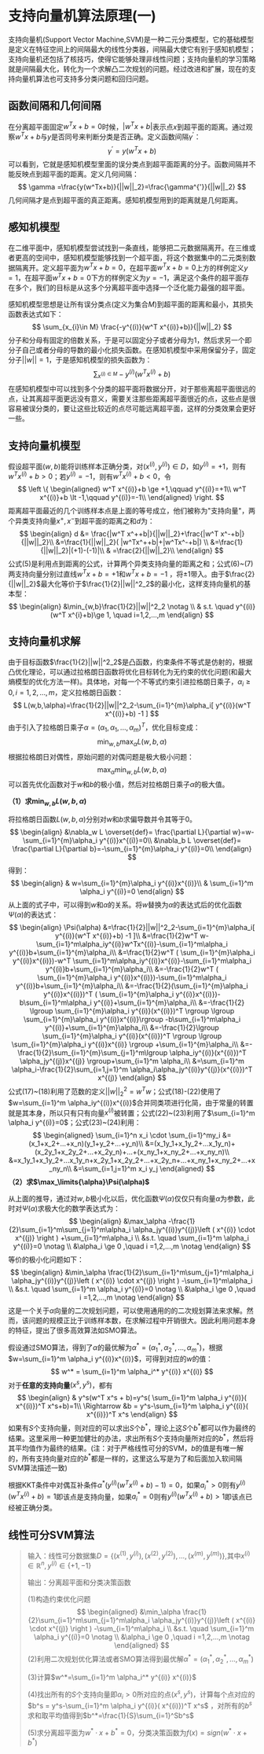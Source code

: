 # 支持向量机算法原理(一)

支持向量机(Support Vector Machine,SVM)是一种二元分类模型，它的基础模型是定义在特征空间上的间隔最大的线性分类器，间隔最大使它有别于感知机模型；支持向量机还包括了核技巧，使得它能够处理非线性问题；支持向量机的学习策略就是间隔最大化，转化为一个求解凸二次规划的问题。经过改进和扩展，现在的支持向量机算法也可支持多分类问题和回归问题。

## 函数间隔和几何间隔

在分离超平面固定$w^Tx+b=0$时候，$|w^Tx+b|$表示点$x$到超平面的距离。通过观察$w^Tx+b$与$y$是否同号来判断分类是否正确。定义函数间隔$\gamma^{'}$：
$$
\gamma^{’}=y(w^T x+b)
$$
可以看到，它就是感知机模型里面的误分类点到超平面距离的分子。函数间隔并不能反映点到超平面的距离。定义几何间隔：
$$
\gamma =\frac{y(w^Tx+b)}{||w||_2}=\frac{\gamma^{'}}{||w||_2}
$$
几何间隔才是点到超平面的真正距离。感知机模型用到的距离就是几何距离。





## 感知机模型

在二维平面中，感知机模型尝试找到一条直线，能够把二元数据隔离开。在三维或者更高的空间中，感知机模型能够找到一个超平面，将这个数据集中的二元类别数据隔离开。定义超平面为$w^T x+b=0$，在超平面$w^T x+b=0$上方的样例定义$y=1$，在超平面$w^Tx+b=0$下方的样例定义为$y=-1$，满足这个条件的超平面存在多个，我们的目标是从这多个分离超平面中选择一个泛化能力最强的超平面。

感知机模型思想是让所有误分类点(定义为集合$M$)到超平面的距离和最小，其损失函数表达式如下：
$$
\sum_{x_{i}\in M} \frac{-y^{(i)}(w^T x^{(i)}+b)}{||w||_2}
$$
分子和分母有固定的倍数关系，于是可以固定分子或者分母为1，然后求另一个即分子自己或者分母的导数的最小化损失函数。在感知机模型中采用保留分子，固定分子$||w||=1$，于是感知机模型的损失函数为：
$$
\sum_{x^{(i)\in M}}-y^{(i)}(w^T x^{(i)}+b)
$$
在感知机模型中可以找到多个分类的超平面将数据分开，对于那些离超平面很远的点，让其离超平面更远没有意义，需要关注那些距离超平面很近的点，这些点是很容易被误分类的，要让这些比较近的点尽可能远离超平面，这样的分类效果会更好一些。



## 支持向量机模型

假设超平面$(w,b)$能将训练样本正确分类，对$(x^{(i)},y^{(i)})\in D$，如$y^{(i)}=+1$，则有$w^Tx^{(i)}+b>0$；若$y^{(i)}=-1$，则有$w^Tx^{(i)}+b<0$，令
$$
\left \{
\begin{aligned}
    w^T x^{(i)}+b \ge +1,\qquad y^{(i)}=+1\\
    w^T x^{(i)}+b \lt -1,\qquad y^{(i)}=-1\\
\end{aligned}
\right.
$$
距离超平面最近的几个训练样本点是上面的等号成立，他们被称为"支持向量"，两个异类支持向量$x^+,x^-$到超平面的距离之和$d$为：
$$
\begin{align}
d &= \frac{|w^T x^++b|}{||w||_2}+\frac{|w^T x^-+b|}{||w||_2}\\
&=\frac{1}{||w||_2}( |w^Tx^++b|+|w^Tx^-+b|) \\
&=\frac{1}{||w||_2}|(+1)-(-1)|\\
& =\frac{2}{||w||_2}\\
\end{align}
$$
公式(5)是利用点到距离的公式，计算两个异类支持向量的距离之和；公式(6)~(7)两支持向量分别过直线$w^Tx+b=+1$和$w^T x+b=-1$ ，将$\pm1$带入。由于$\frac{2}{||w||_2}$最大化等价于$\frac{1}{2}||w||^2_2$的最小化，这样支持向量机的基本型：
$$
\begin{align}
                &\min_{w,b}\frac{1}{2}||w||^2_2 \notag \\
                & s.t. \quad y^{(i)}(w^T x^{i}+b)\ge 1,  \quad i=1,2,...,m
\end{align}
$$




## 支持向量机求解

由于目标函数$\frac{1}{2}||w||^2_2$是凸函数，约束条件不等式是仿射的，根据凸优化理论，可以通过拉格朗日函数将优化目标转化为无约束的优化问题(和最大熵模型的优化方法一样)。具体地，对每一个不等式约束引进拉格朗日乘子，$\alpha_i \ge 0,i=1,2,...,m$，定义拉格朗日函数：
$$
L(w,b,\alpha)=\frac{1}{2}||w||^2_2-\sum_{i=1}^{m}\alpha_i[ y^{(i)}(w^T x^{(i)}+b) -1 ]
$$
由于引入了拉格朗日乘子$\alpha=(\alpha_1,\alpha_1,...,\alpha_m)^T$，优化目标变成：
$$
\min_{w,b} \max_{\alpha} L(w,b,\alpha)
$$
根据拉格朗日对偶性，原始问题的对偶问题是极大极小问题：
$$
\max_\alpha \min_{w,b}L(w,b,\alpha)
$$
可以首先优化函数对于$w$和$b$的极小值，然后对拉格朗日乘子$\alpha$的极大值。

**（1）求$\min_{w,b}L(w,b,\alpha)$**

将拉格朗日函数$L(w,b,\alpha)$分别对$w$和$b$求偏导数并令其等于0。
$$
\begin{align}
&\nabla_w L \overset{def}= \frac{\partial L}{\partial w}=w-\sum_{i=1}^{m}\alpha_i y^{(i)}x^{(i)}=0\\
&\nabla_b L \overset{def}= \frac{\partial L}{\partial b}=-\sum_{i=1}^{m}\alpha_i y^{(i)}=0\\
\end{align}
$$
得到：
$$
\begin{align}
& w=\sum_{i=1}^{m}\alpha_i y^{(i)}x^{(i)}\\
& \sum_{i=1}^m \alpha_i y^{(i)}=0
\end{align}
$$
从上面的式子中，可以得到$w$和$\alpha$的关系。将$w$替换为$\alpha$的表达式后的优化函数$\Psi(\alpha)$的表达式：
$$
\begin{align}
\Psi(\alpha)
&=\frac{1}{2}||w||^2_2-\sum_{i=1}^{m}\alpha_i[ y^{(i)}(w^T x^{(i)}+b) -1 ]\\
&=\frac{1}{2}w^T w-\sum_{i=1}^m\alpha_iy^{(i)}w^Tx^{(i)}-\sum_{i=1}^m\alpha_i y^{(i)}b+\sum_{i=1}^{m}\alpha_i\\
&=\frac{1}{2}w^T  ( \sum_{i=1}^{m}\alpha_i y^{(i)}x^{(i)})-w^T \sum_{i=1}^m\alpha_iy^{(i)}x^{(i)}-\sum_{i=1}^m\alpha_i y^{(i)}b+\sum_{i=1}^{m}\alpha_i\\
&=-\frac{1}{2}w^T  ( \sum_{i=1}^{m}\alpha_i y^{(i)}x^{(i)})-\sum_{i=1}^m\alpha_i y^{(i)}b+\sum_{i=1}^{m}\alpha_i\\
&=-\frac{1}{2}(\sum_{i=1}^{m}\alpha_i y^{(i)}x^{(i)})^T  ( \sum_{i=1}^{m}\alpha_i y^{(i)}x^{(i)})-b\sum_{i=1}^m\alpha_i y^{(i)}+\sum_{i=1}^{m}\alpha_i\\
&=-\frac{1}{2} \lgroup \sum_{i=1}^{m}\alpha_i y^{(i)}(x^{(i)})^T  \rgroup  \lgroup \sum_{i=1}^{m}\alpha_i y^{(i)}x^{(i)}\rgroup -b\sum_{i=1}^m\alpha_i y^{(i)}+\sum_{i=1}^{m}\alpha_i\\
&=-\frac{1}{2}\lgroup \sum_{i=1}^{m}\alpha_i y^{(i)}(x^{(i)})^T \rgroup  \lgroup \sum_{i=1}^{m}\alpha_i y^{(i)}x^{(i)} \rgroup +\sum_{i=1}^{m}\alpha_i\\
&=-\frac{1}{2}\sum_{i=1}^{m}\sum_{j=1}^m\lgroup \alpha_iy^{(i)}(x^{(i)})^T \alpha_jy^{(j)}x^{(j)}  \rgroup+\sum_{i=1}^m \alpha_i\\
&=\sum_{i=1}^m \alpha_i-\frac{1}{2}\sum_{i=1,j=1}^m \alpha_i\alpha_jy^{(i)}y^{(j)}(x^{(i)})^T x^{(j)}
\end{align}
$$
公式(17)~(18)利用了范数的定义$||w||^2_2=w^T w$；公式(18)-(22)使用了$w=\sum_{i=1}^m \alpha_iy^{(i)}x^{(i)}$合并同类项进行化简，由于常量的转置就是其本身，所以只有只有向量$x^{(i)}$被转置；公式(22)~(23)利用了$\sum_{i=1}^m \alpha_i y^{(i)}=0$；公式(23)~(24)利用：
$$
\begin{aligned}
\sum_{i=1}^n x_i \cdot \sum_{i=1}^my_i
&=(x_1+x_2+...+x_n)(y_1+y_2+...+y_n)\\
&=(x_1y_1+x_1y_2+...x_1y_n)+(x_2y_1+x_2y_2+...+x_2y_n)+...+(x_ny_1+x_ny_2+...+x_ny_n)\\
&=x_1y_1+x_1y_2+...x_1y_n+x_2y_1+x_2y_2+...+x_2y_n+...+x_ny_1+x_ny_2+...+x_ny_n\\
&=\sum_{i=1,j=1}^m x_i y_j
\end{aligned}
$$
**（2）求$\max_\limits{\alpha}\Psi(\alpha)$** 

从上面的推导，通过对$w,b$极小化以后，优化函数$\Psi(\alpha)$仅仅只有向量$\alpha$为参数，此时对$\Psi(\alpha)$求极大化的数学表达式为：
$$
\begin{align}
&\max_\alpha -\frac{1}{2}\sum_{i=1}^m\sum_{j=1}^m\alpha_i \alpha_jy^{(i)}y^{(j)}\left ( x^{(i)} \cdot x^{(j)} \right ) +\sum_{i=1}^m\alpha_i \\
&s.t. \quad \sum_{i=1}^m \alpha_i y^{(i)}=0 \notag \\
&\alpha_i \ge 0  ,\quad i =1,2,...,m  \notag
\end{align}
$$
等价的极小化问题如下：
$$
\begin{align}
&\min_\alpha \frac{1}{2}\sum_{i=1}^m\sum_{j=1}^m\alpha_i \alpha_jy^{(i)}y^{(j)}\left ( x^{(i)} \cdot x^{(j)} \right ) -\sum_{i=1}^m\alpha_i \\
&s.t. \quad \sum_{i=1}^m \alpha_i y^{(i)}=0 \notag \\
&\alpha_i \ge 0  ,\quad i =1,2,...,m  \notag
\end{align}
$$
这是一个关于$\alpha$向量的二次规划问题，可以使用通用的的二次规划算法来求解。然而，该问题的规模正比于训练样本数，在求解过程中开销很大。因此利用问题本身的特征，提出了很多高效算法如SMO算法。

假设通过SMO算法，得到了$\alpha$的最优解为$\alpha^*=(\alpha_1^*,\alpha_2^*,...,\alpha_m^*)$，根据$w=\sum_{i=1}^m \alpha_i y^{(i)}x^{(i)}$，可得到对应的$w$的值：
$$
w^* = \sum_{i=1}^m \alpha_i^* y^{(i)} x^{(i)}
$$
对于**任意的支持向量**$(x^{s},y^{s})$，都有
$$
\begin{align}
& y^s(w^T x^s + b)=y^s( \sum_{i=1}^m \alpha_i y^{(i)}( x^{(i)})^T x^s+b)=1\\
\Rightarrow &b = y^s-\sum_{i=1}^m \alpha_i y^{(i)}( x^{(i)})^T x^s
\end{align}
$$
如果有$S$个支持向量，则对应的可以求出$S$个$b^*$，理论上这$S$个$b^*$都可以作为最终的结果。这里采用一种更加健壮的办法，求出所有$S$个支持向量所对应的$b^*$，然后将其平均值作为最终的结果。(注：对于严格线性可分的SVM，$b$的值是有唯一解的，所有支持向量对应的$b^*$都是一样的，这里这么写是为了和后面加入软间隔SVM算法描述一致)

根据KKT条件中对偶互补条件$\alpha^*(y^{(i)}(w^T x^{(i)}+b)-1)=0$，如果$a_i^*>0$则有$y^{(i)}(w^T x^{(i)}+b)=1$即该点是支持向量，如果$a_i^*=0$则有$y^{(i)}(w^T x^{(i)}+b)\gt 1$即该点已经被正确分类。



## 线性可分SVM算法

> 输入：线性可分数据集$D=\{(x^{(1)},y^{(i)}),(x^{(2)},y^{(2)}),...,(x^{(m)},y^{(m)})\}$,其中$x^{(i)}\in \mathbb{R}^n,y^{(i)}\in\{+1,-1\}$
>
> 输出：分离超平面和分类决策函数
>
> (1)构造约束优化问题
> $$
> \begin{aligned}
> &\min_\alpha \frac{1}{2}\sum_{i=1}^m\sum_{j=1}^m\alpha_i \alpha_jy^{(i)}y^{(j)}\left ( x^{(i)} \cdot x^{(j)} \right ) -\sum_{i=1}^m\alpha_i \\
> &s.t. \quad \sum_{i=1}^m \alpha_i y^{(i)}=0 \notag \\
> &\alpha_i \ge 0  ,\quad i =1,2,...,m  \notag
> \end{aligned}
> $$
> (2)利用二次规划优化算法或者SMO算法得到最优解$\alpha^*=(\alpha_1^*,\alpha_2^*,...,\alpha_m^*)$ 
>
> (3)计算$w^*=\sum_{i=1}^m \alpha_i^* y^{(i)} x^{(i)}$
>
> (4)找出所有的$S$个支持向量即$\alpha_i \gt 0$所对应的点$(x^s,y^s)$，计算每个点对应的$b^s = y^s-\sum_{i=1}^m \alpha_i y^{(i)}( x^{(i)})^T x^s$ ，对所有的$b^s$求和取平均值得到$b^*=\frac{1}{S}\sum_{i=1}^Sb^s$
>
> (5)求分离超平面为$w^*\cdot x + b^*=0$，分类决策函数为$f(x)=sign(w^*\cdot x +b^*)$ 


